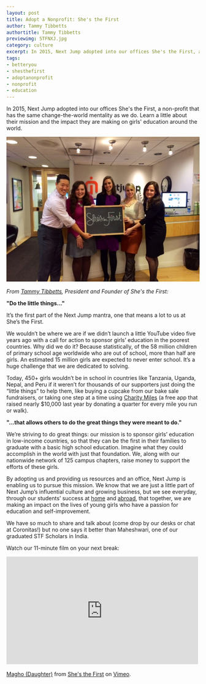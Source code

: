 ```yaml
---
layout: post
title: Adopt a Nonprofit: She's the First
author: Tammy Tibbetts
authortitle: Tammy Tibbetts
previewimg: STFNXJ.jpg
category: culture
excerpt: In 2015, Next Jump adopted into our offices She's the First, a non-profit that has the same change-the-world mentality as we do.  Learn more about their mission and the impact Next Jump is helping She's the First make on girls' education around the world.
tags:
- betteryou
- shesthefirst
- adoptanonprofit
- nonprofit
- education
---
```


In 2015, Next Jump adopted into our offices She's the First, a non-profit that has the same change-the-world mentality as we do.  Learn a little about their mission and the impact they are making on girls' education around the world.

![The She's The First team with Charlie & Meghan](/images/STFNXJ.jpg)

*From <a href="http://www.shesthefirst.org/about/#people" target="_blank">Tammy Tibbetts</a>, President and Founder of She's the First:*

<b>"Do the little things..."</b>

It’s the first part of the Next Jump mantra, one that means a lot to us at She’s the First.

We wouldn’t be where we are if we didn’t launch a little YouTube video five years ago with a call for action to sponsor girls’ education in the poorest countries. Why did we do it?  Because statistically, of the 58 million children of primary school age worldwide who are out of school, more than half are girls. An estimated 15 million girls are expected to never enter school. It’s a huge challenge that we are dedicated to solving.

Today, 450+ girls wouldn’t be in school in countries like Tanzania, Uganda, Nepal, and Peru if it weren’t for thousands of our supporters just doing the “little things” to help them, like buying a cupcake from our bake sale fundraisers, or taking one step at a time using <a href="http://sweatforstf.shesthefirst.org/charity-miles" target="_blank">Charity Miles</a> (a free app that raised nearly $10,000 last year by donating a quarter for every mile you run or walk).

<b>"...that allows others to do the great things they were meant to do."</b>

We’re striving to do great things: our mission is to sponsor girls’ education in low-income countries, so that they can be the first in their families to graduate with a basic high school education. Imagine what they could accomplish in the world with just that foundation.  We, along with our nationwide network of 125 campus chapters, raise money to support the efforts of these girls.

By adopting us and providing us resources and an office, Next Jump is enabling us to pursue this mission.  We know that we are just a little part of Next Jump’s influential culture and growing business, but we see everyday, through our students’ success at <a href="http://www.shesthefirst.org/campus-chapters/">home</a> and <a href="http://www.shesthefirst.org/meet-the-scholars/">abroad</a>, that together, we are making an impact on the lives of young girls who have a passion for education and self-improvement.

We have so much to share and talk about (come drop by our desks or chat at Coronitas!) but no one says it better than Maheshwari, one of our graduated STF Scholars in India.

Watch our 11-minute film on your next break:

<iframe src="https://player.vimeo.com/video/62444568" width="500" height="281" frameborder="0" webkitallowfullscreen mozallowfullscreen allowfullscreen></iframe> <p><a href="https://vimeo.com/62444568">Magho (Daughter)</a> from <a href="https://vimeo.com/shesthefirst">She&#039;s the First</a> on <a href="https://vimeo.com">Vimeo</a>.</p>